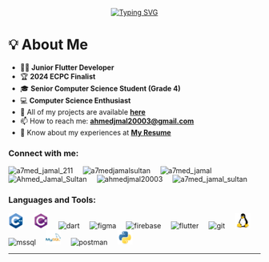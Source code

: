 <p align="center">
  <a href="https://github.com/a7medjamal">
    <img src="https://readme-typing-svg.herokuapp.com?font=Fira+Code&weight=600&size=21&duration=3000&pause=1000&color=FFFFFF&center=true&multiline=true&width=436&height=70&lines=Hi+👋%2C+I'm+Ahmed+Jamal+Sultan;Welcome+to+my+github+profile!" alt="Typing SVG" />
  </a>
</p>

# 💡 About Me

- 🧑‍💻 **Junior Flutter Developer**
- 🏆 **2024 ECPC Finalist**
- 🎓 **Senior Computer Science Student (Grade 4)**
- 💻 **Computer Science Enthusiast**
- 📂 All of my projects are available **[here](https://github.com/a7medjamal?tab=repositories)**
- 📫 How to reach me: **ahmedjmal20003@gmail.com**
- 📄 Know about my experiences at **[My Resume](https://drive.google.com/file/d/1bOgzZe_495E358qfYZ3e09p11d4cZP6n/view?usp=drivesdk)**

<h3 align="left">Connect with me:</h3>
<div style="text-align: left;">
  <a href="https://twitter.com/a7med_jamal_211" target="" style="border: none; outline: none; text-decoration: none;">
    <img src="https://raw.githubusercontent.com/rahuldkjain/github-profile-readme-generator/master/src/images/icons/Social/twitter.svg" alt="a7med_jamal_211" height="30" style="border: none; outline: none;" />
  </a>
  <img width="12" />
  
  <a href="https://linkedin.com/in/a7medjamalsultan" target="" style="border: none; outline: none; text-decoration: none;">
    <img src="https://raw.githubusercontent.com/rahuldkjain/github-profile-readme-generator/master/src/images/icons/Social/linked-in-alt.svg" alt="a7medjamalsultan" height="30" style="border: none; outline: none;" />
  </a>
  <img width="12" />
  
  <a href="https://www.codechef.com/users/a7med_jamal" target="" style="border: none; outline: none; text-decoration: none;">
    <img src="https://gist.githubusercontent.com/a7medjamal/978cd504df4e8706a0072873d1b6dbfe/raw/4a83a2cd61c2dd1f6f06f323392ef2386c88835e/codechef.svg" alt="a7med_jamal" height="30" style="border: none; outline: none;" />
  </a>
  <img width="12" />
  
  <a href="https://codeforces.com/profile/Ahmed_Jamal_Sultan" target="" style="border: none; outline: none; text-decoration: none;">
    <img src="https://gist.githubusercontent.com/a7medjamal/d00caccffff9dea132c6ef2f24be2209/raw/bdb4fb139fa6687b90a35ad70ec7c030900f7744/codeforces.svg" alt="Ahmed_Jamal_Sultan" height="30" style="border: none; outline: none;" />
  </a>
  <img width="12" />
  
  <a href="https://www.leetcode.com/ahmedjmal20003" target="" style="border: none; outline: none; text-decoration: none;">
    <img src="https://raw.githubusercontent.com/rahuldkjain/github-profile-readme-generator/master/src/images/icons/Social/leet-code.svg" alt="ahmedjmal20003" height="30" style="border: none; outline: none;" />
  </a>
  <img width="12" />
  
  <a href="https://discord.com/users/a7med_jamal_sultan" target="" style="border: none; outline: none; text-decoration: none;">
    <img src="https://gist.githubusercontent.com/a7medjamal/7c06ffa00e8de0325c4bc87c3b530b7c/raw/3a47ddaa22409de7fa31d9891815e63e67507a77/discord.svg" alt="a7med_jamal_sultan" height="30" style="border: none; outline: none;" />
  </a>
  <img width="12" />
</div>

<h3 align="left">Languages and Tools:</h3>
<div style="text-align: left;">
  <a href="https://www.w3schools.com/cpp/" target="" style="border: none; outline: none; text-decoration: none;">
    <img src="https://raw.githubusercontent.com/devicons/devicon/master/icons/cplusplus/cplusplus-original.svg" alt="cplusplus" height="30" style="border: none; outline: none;" />
  </a>
  <img width="12" />
  
  <a href="https://www.w3schools.com/cs/" target="" style="border: none; outline: none; text-decoration: none;">
    <img src="https://raw.githubusercontent.com/devicons/devicon/master/icons/csharp/csharp-original.svg" alt="csharp" height="30" style="border: none; outline: none;" />
  </a>
  <img width="12" />
  
  <a href="https://dart.dev" target="" style="border: none; outline: none; text-decoration: none;">
    <img src="https://www.vectorlogo.zone/logos/dartlang/dartlang-icon.svg" alt="dart" height="30" style="border: none; outline: none;" />
  </a>
  <img width="12" />
  
  <a href="https://www.figma.com/" target="" style="border: none; outline: none; text-decoration: none;">
    <img src="https://www.vectorlogo.zone/logos/figma/figma-icon.svg" alt="figma" height="30" style="border: none; outline: none;" />
  </a>
  <img width="12" />
  
  <a href="https://firebase.google.com/" target="" style="border: none; outline: none; text-decoration: none;">
    <img src="https://www.vectorlogo.zone/logos/firebase/firebase-icon.svg" alt="firebase" height="30" style="border: none; outline: none;" />
  </a>
  <img width="12" />
  
  <a href="https://flutter.dev" target="" style="border: none; outline: none; text-decoration: none;">
    <img src="https://www.vectorlogo.zone/logos/flutterio/flutterio-icon.svg" alt="flutter" height="30" style="border: none; outline: none;" />
  </a>
  <img width="12" />
  
  <a href="https://git-scm.com/" target="" style="border: none; outline: none; text-decoration: none;">
    <img src="https://www.vectorlogo.zone/logos/git-scm/git-scm-icon.svg" alt="git" height="30" style="border: none; outline: none;" />
  </a>
  <img width="12" />
  
  <a href="https://www.linux.org/" target="" style="border: none; outline: none; text-decoration: none;">
    <img src="https://raw.githubusercontent.com/devicons/devicon/master/icons/linux/linux-original.svg" alt="linux" height="30" style="border: none; outline: none;" />
  </a>
  <img width="12" />
  
  <a href="https://www.microsoft.com/en-us/sql-server" target="" style="border: none; outline: none; text-decoration: none;">
    <img src="https://www.svgrepo.com/show/303229/microsoft-sql-server-logo.svg" alt="mssql" height="30" style="border: none; outline: none;" />
  </a>
  <img width="12" />
  
  <a href="https://www.mysql.com/" target="" style="border: none; outline: none; text-decoration: none;">
    <img src="https://raw.githubusercontent.com/devicons/devicon/master/icons/mysql/mysql-original-wordmark.svg" alt="mysql" height="30" style="border: none; outline: none;" />
  </a>
  <img width="12" />
  
  <a href="https://postman.com" target="" style="border: none; outline: none; text-decoration: none;">
    <img src="https://www.vectorlogo.zone/logos/getpostman/getpostman-icon.svg" alt="postman" height="30" style="border: none; outline: none;" />
  </a>
  <img width="12" />
  
  <a href="https://www.python.org" target="" style="border: none; outline: none; text-decoration: none;">
    <img src="https://raw.githubusercontent.com/devicons/devicon/master/icons/python/python-original.svg" alt="python" height="30" style="border: none; outline: none;" />
  </a>
</div>

---
